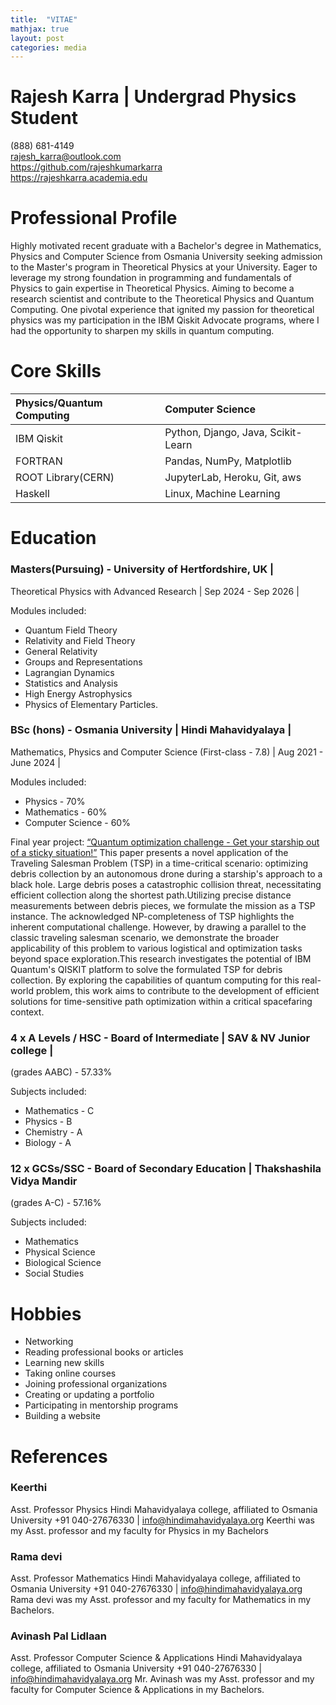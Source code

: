 ```yaml
---
title:  "VITAE"
mathjax: true
layout: post
categories: media
---
```


# Rajesh Karra | Undergrad Physics Student
(888) 681-4149 <br>
<rajesh_karra@outlook.com> <br>
<https://github.com/rajeshkumarkarra> <br>
<https://rajeshkarra.academia.edu>


# Professional Profile

Highly motivated recent graduate with a Bachelor's degree in Mathematics, Physics and Computer Science from Osmania University seeking admission to the Master's program in Theoretical Physics at your University. Eager to leverage my strong foundation in programming and fundamentals of Physics to gain expertise in Theoretical Physics. Aiming to become a research scientist and contribute to the Theoretical Physics and Quantum Computing.
One pivotal experience that ignited my passion for theoretical physics was my participation in the IBM Qiskit Advocate programs, where I had the opportunity to sharpen my skills in quantum computing.


# Core Skills

| Physics/Quantum Computing | Computer Science                        | 
|:----|:------------------------------------------------              |
| IBM Qiskit                | Python, Django, Java, Scikit-Learn      |                         
| FORTRAN	                  |  Pandas, NumPy, Matplotlib              | 
| ROOT Library(CERN)        |  JupyterLab, Heroku, Git, aws           | 
| Haskell	                  |  Linux, Machine Learning                | 
								

# Education

### Masters(Pursuing)  - University of Hertfordshire, UK |
Theoretical Physics with Advanced Research
| Sep 2024 - Sep 2026 |

Modules included:
* Quantum Field Theory
* Relativity and Field Theory
* General Relativity
* Groups and Representations
* Lagrangian Dynamics
* Statistics and Analysis
* High Energy Astrophysics
* Physics of Elementary Particles.

### BSc (hons) - Osmania University | Hindi Mahavidyalaya |
Mathematics, Physics and Computer Science (First-class - 7.8) 
| Aug 2021 - June 2024 |

Modules included:
* Physics - 70%
* Mathematics - 60%
* Computer Science - 60%

Final year project: [“Quantum optimization challenge - Get your starship out of a sticky situation!”](https://docs.google.com/document/d/1bX84MqDfMqo6XauReF9x7Q07c317oGqDscHbnScdiHE/edit?usp=sharing)
This paper presents a novel application of the Traveling Salesman Problem (TSP) in a time-critical scenario: optimizing debris collection by an autonomous drone during a starship's approach to a black hole. Large debris poses a catastrophic collision threat, necessitating efficient collection along the shortest path.Utilizing precise distance measurements between debris pieces, we formulate the mission as a TSP instance. The acknowledged NP-completeness of TSP highlights the inherent computational challenge. However, by drawing a parallel to the classic traveling salesman scenario, we demonstrate the broader applicability of this problem to various logistical and optimization tasks beyond space exploration.This research investigates the potential of IBM Quantum's QISKIT platform to solve the formulated TSP for debris collection. By exploring the capabilities of quantum computing for this real-world problem, this work aims to contribute to the development of efficient solutions for time-sensitive path optimization within a critical spacefaring context.


### 4 x A Levels / HSC  - Board of Intermediate | SAV & NV Junior college | 
(grades AABC) - 57.33% 

Subjects included:
* Mathematics - C
* Physics - B
* Chemistry - A
* Biology - A

### 12 x GCSs/SSC - Board of Secondary Education | Thakshashila Vidya Mandir
(grades A-C) - 57.16% 

Subjects included:
* Mathematics
* Physical Science
* Biological Science
* Social Studies


# Hobbies

* Networking
* Reading professional books or articles
* Learning new skills
* Taking online courses
* Joining professional organizations
* Creating or updating a portfolio
* Participating in mentorship programs
* Building a website


# References

### Keerthi 
Asst. Professor Physics
Hindi Mahavidyalaya college, affiliated to Osmania University
+91 040-27676330 | <info@hindimahavidyalaya.org>
Keerthi was my Asst. professor and my faculty for Physics in my Bachelors

### Rama devi 
Asst. Professor Mathematics
Hindi Mahavidyalaya college, affiliated to Osmania University
+91 040-27676330 | <info@hindimahavidyalaya.org>
Rama devi was my Asst. professor and my faculty for Mathematics  in my Bachelors.

### Avinash Pal Lidlaan
Asst. Professor Computer Science & Applications
Hindi Mahavidyalaya college, affiliated to Osmania University
+91 040-27676330 | <info@hindimahavidyalaya.org>
Mr. Avinash was my Asst. professor and my faculty for Computer Science & Applications  in my Bachelors.
 






